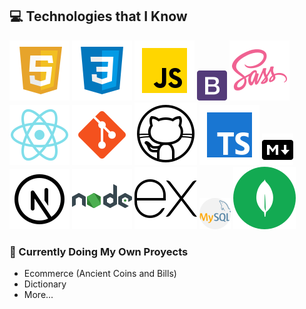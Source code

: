 

## 💻 Technologies that I Know
![HTML5](./assets/html.svg) ![CSS3](./assets/css.svg) ![JavaScript](./assets/js.svg) ![Bootstrap](./assets/bootstrap.png) ![Sass](./assets/sass.svg)  ![React](./assets/react.svg) ![Git](./assets/git.svg) ![Github](./assets/github1.svg) ![Typescript](./assets/typescript.svg) ![Markdown](./assets/markdown1.png) ![NextJS](./assets/nextjs1.svg) ![NodeJS](./assets/nodejs1.svg) ![Express](./assets/expressjs.svg) ![MySQL](./assets/mysql.png) ![MongoDB](./assets/mongodb.svg)

### 📖 Currently Doing My Own Proyects
- Ecommerce (Ancient Coins and Bills)
- Dictionary
- More...
